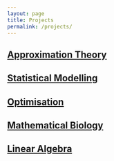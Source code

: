 ```yaml
---
layout: page
title: Projects
permalink: /projects/
---
```


## [Approximation Theory](https://jdhesi.github.io/projects/aofproject) 


## [Statistical Modelling](https://jdhesi.github.io/projects/smproject) 


## [Optimisation](https://jdhesi.github.io/) 


## [Mathematical Biology](https://jdhesi.github.io/) 
## [Linear Algebra](https://jdhesi.github.io/) 
